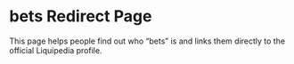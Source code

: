 # bets Redirect Page

This page helps people find out who “bets” is and links them directly to the official Liquipedia profile.

